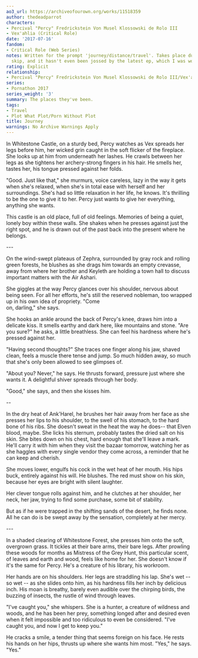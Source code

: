```yaml
---
ao3_url: https://archiveofourown.org/works/11518359
author: thedeadparrot
characters:
- Percival "Percy" Fredrickstein Von Musel Klossowski de Rolo III
- Vex'ahlia (Critical Role)
date: '2017-07-16'
fandom:
- Critical Role (Web Series)
notes: Written for the prompt 'journey/distance/travel'. Takes place during the time
  skip, and it hasn't even been jossed by the latest ep, which I was worried about.
rating: Explicit
relationship:
- Percival "Percy" Fredrickstein Von Musel Klossowski de Rolo III/Vex'ahlia
series:
- Pornathon 2017
series_weight: '3'
summary: The places they've been.
tags:
- Travel
- Plot What Plot/Porn Without Plot
title: Journey
warnings: No Archive Warnings Apply
---
```


In Whitestone Castle, on a sturdy bed, Percy watches as Vex spreads her legs before him, her wicked grin caught in the soft flicker of the fireplace. She looks up at him from underneath her lashes. He crawls between her legs as she tightens her archery\-strong fingers in his hair. He smells her, tastes her, his tongue pressed against her folds.

"Good. Just like that," she murmurs, voice careless, lazy in the way it gets when she's relaxed, when she's in total ease with herself and her surroundings. She's had so little relaxation in her life, he knows. It's thrilling to be the one to give it to her. Percy just wants to give her everything, anything she wants.

This castle is an old place, full of old feelings. Memories of being a quiet, lonely boy within these walls. She shakes when he presses against just the right spot, and he is drawn out of the past back into the present where he belongs.

\-\-\-

On the wind\-swept plateaus of Zephra, surrounded by gray rock and rolling green forests, he blushes as she drags him towards an empty crevasse, away from where her brother and Keyleth are holding a town hall to discuss important matters with the Air Ashari.

She giggles at the way Percy glances over his shoulder, nervous about being seen. For all her efforts, he's still the reserved nobleman, too wrapped up in his own idea of propriety. "Come   
on, darling," she says.

She hooks an ankle around the back of Percy's knee, draws him into a delicate kiss. It smells earthy and dark here, like mountains and stone. "Are you sure?" he asks, a little breathless. She can feel his hardness where he's pressed against her.

"Having second thoughts?" She traces one finger along his jaw, shaved clean, feels a muscle there tense and jump. So much hidden away, so much that she's only been allowed to see glimpses of.

"About you? Never," he says. He thrusts forward, pressure just where she wants it. A delightful shiver spreads through her body.

"Good," she says, and then she kisses him.

\-\-

In the dry heat of Ank'Harel, he brushes her hair away from her face as she presses her lips to his shoulder, to the swell of his stomach, to the hard bone of his ribs. She doesn't sweat in the heat the way he does\-\- that Elven blood, maybe. She licks his sternum, probably tastes the dried salt on his skin. She bites down on his chest, hard enough that she'll leave a mark. He'll carry it with him when they visit the bazaar tomorrow, watching her as she haggles with every single vendor they come across, a reminder that he can keep and cherish. 

She moves lower, engulfs his cock in the wet heat of her mouth. His hips buck, entirely against his will. He blushes. The red must show on his skin, because her eyes are bright with silent laughter.

Her clever tongue rolls against him, and he clutches at her shoulder, her neck, her jaw, trying to find some purchase, some bit of stability.

But as if he were trapped in the shifting sands of the desert, he finds none. All he can do is be swept away by the sensation, completely at her mercy.

\-\-\-

In a shaded clearing of Whitestone Forest, she presses him onto the soft, overgrown grass. It tickles at their bare arms, their bare legs. After prowling these woods for months as Mistress of the Grey Hunt, this particular scent, of leaves and earth and wood, feels like home for her. She doesn't know if it's the same for Percy. He's a creature of his library, his workroom.

Her hands are on his shoulders. Her legs are straddling his lap. She's wet \-\- so wet \-\- as she slides onto him, as his hardness fills her inch by delicious inch. His moan is breathy, barely even audible over the chirping birds, the buzzing of insects, the rustle of wind through leaves.

"I've caught you," she whispers. She is a hunter, a creature of wildness and woods, and he has been her prey, something longed after and desired even when it felt impossible and too ridiculous to even be considered. "I've caught you, and now I get to keep you."

He cracks a smile, a tender thing that seems foreign on his face. He rests his hands on her hips, thrusts up where she wants him most. "Yes," he says. "Yes."